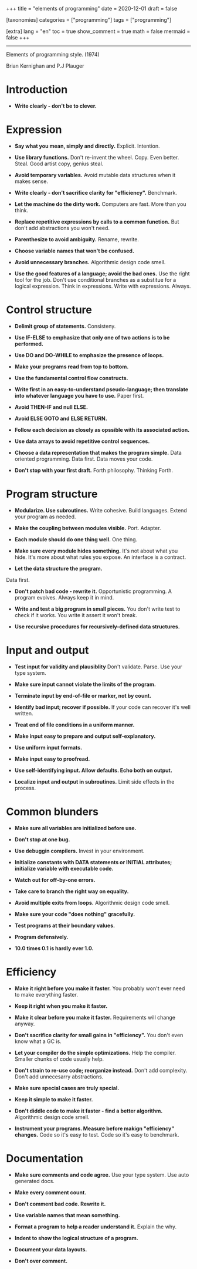 +++
title = "elements of programming"
date = 2020-12-01
draft = false

[taxonomies]
categories = ["programming"]
tags = ["programming"]

[extra]
lang = "en"
toc = true
show_comment = true
math = false
mermaid = false
+++

---
Elements of programming style. (1974)

Brian Kernighan and P.J Plauger
<!-- more -->

# Introduction

- **Write clearly - don't be to clever.**


# Expression

- **Say what you mean, simply and directly.** Explicit. Intention. 

- **Use library functions.** Don't re-invent the wheel. Copy. Even better. Steal. Good artist copy, genius steal.

- **Avoid temporary variables.** Avoid mutable data structures when it makes sense.

- **Write clearly - don't sacrifice clarity for "efficiency".** Benchmark.

- **Let the machine do the dirty work.** Computers are fast. More than you think.

- **Replace repetitive expressions by calls to a common function.** But don't add abstractions you won't need.

- **Parenthesize to avoid ambiguity.** Rename, rewrite.

- **Choose variable names that won't be confused.**

- **Avoid unnecessary branches.** Algorithmic design code smell.

- **Use the good features of a language; avoid the bad ones.** Use the right tool for the job. Don't use conditional branches as a substitue for a logical expression. Think in expressions. Write with expressions. Always. 

# Control structure

- **Delimit group of statements.** Consisteny. 

- **Use IF-ELSE to emphasize that only one of two actions is to be performed.**

- **Use DO and DO-WHILE to emphasize the presence of loops.**

- **Make your programs read from top to bottom.**

- **Use the fundamental control flow constructs.**


- **Write first in an easy-to-understand pseudo-language; then translate into whatever language you have to use.** Paper first. 

- **Avoid THEN-IF and null ELSE.**

- **Avoid ELSE GOTO and ELSE RETURN.**

- **Follow each decision as closely as opssible with its associated action.**

- **Use data arrays to avoid repetitive control sequences.**

- **Choose a data representation that makes the program simple.** Data oriented programming. Data first. Data moves your code.

- **Don't stop with your first draft.** Forth philosophy. Thinking Forth.

# Program structure

- **Modularize. Use subroutines.** Write cohesive. Build languages. Extend your program as needed.

- **Make the coupling between modules visible.** Port. Adapter.

- **Each module should do one thing well.** One thing.

- **Make sure every module hides something.** It's not about what you hide. It's more about what rules you expose. An interface is a contract.

- **Let the data structure the program.**

Data first.

- **Don't patch bad code - rewrite it.** Opportunistic programming. A program evolves. Always keep it in mind.

- **Write and test a big program in small pieces.** You don't write test to check if it works. You write it assert it won't break.

- **Use recursive procedures for recursively-defined data structures.**

# Input and output

- **Test input for validity and plausiblity** Don't validate. Parse. Use your type system.

- **Make sure input cannot violate the limits of the program.**

- **Terminate input by end-of-file or marker, not by count.**

- **Identify bad input; recover if possible.** If your code can recover it's well written. 

- **Treat end of file conditions in a uniform manner.**

- **Make input easy to prepare and output self-explanatory.**

- **Use uniform input formats.**

- **Make input easy to proofread.**

- **Use self-identifying input. Allow defaults. Echo both on output.**

- **Localize input and output in subroutines.** Limit side effects in the process.

# Common blunders

- **Make sure all variables are initialized before use.**

- **Don't stop at one bug.**

- **Use debuggin compilers.** Invest in your environment.

- **Initialize constants with DATA statements or INITIAL attributes; initialize variable with executable code.**

- **Watch out for off-by-one errors.**

- **Take care to branch the right way on equality.**

- **Avoid multiple exits from loops.** Algorithmic design code smell.

- **Make sure your code "does nothing" gracefully.**

- **Test programs at their boundary values.**

- **Program defensively.**

- **10.0 times 0.1 is hardly ever 1.0.**

# Efficiency

- **Make it right before you make it faster.** You probably won't ever need to make everything faster.

- **Keep it right when you make it faster.**

- **Make it clear before you make it faster.** Requirements will change anyway.

- **Don't sacrifice clarity for small gains in "efficiency".** You don't even know what a GC is.

- **Let your compiler do the simple optimizations.** Help the compiler. Smaller chunks of code usually help.

- **Don't strain to re-use code; reorganize instead.** Don't add complexity. Don't add unnecesarry abstractions.

- **Make sure special cases are truly special.**

- **Keep it simple to make it faster.**

- **Don't diddle code to make it faster - find a better algorithm.** Algorithmic design code smell.

- **Instrument your programs. Measure before makign "efficiency" changes.** Code so it's easy to test. Code so it's easy to benchmark.


# Documentation

- **Make sure comments and code agree.** Use your type system. Use auto generated docs. 

- **Make every comment count.**

- **Don't comment bad code. Rewrite it.**

- **Use variable names that mean something.**

- **Format a program to help a reader understand it.** Explain the why.

- **Indent to show the logical structure of a program.**

- **Document your data layouts.**

- **Don't over comment.**
